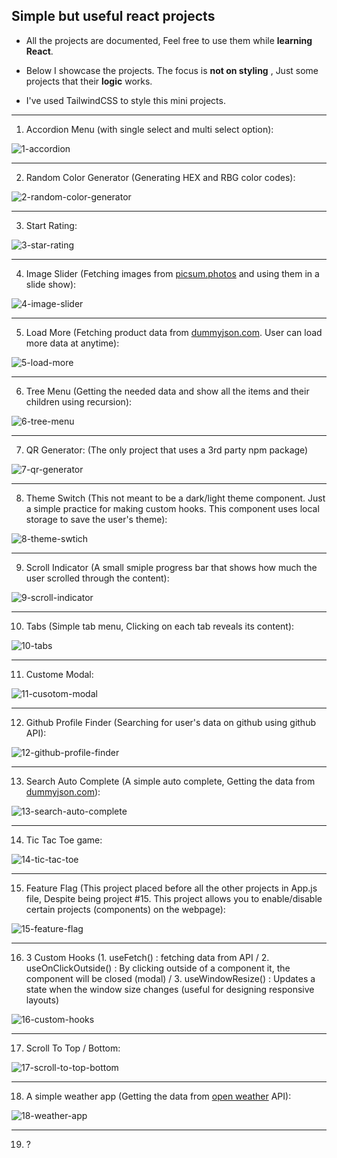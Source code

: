 ## Simple but useful react projects

+ All the projects are documented, Feel free to use them while  **learning React**.


+ Below I showcase the projects. The focus is **not on styling** , Just some projects that their **logic** works.


+ I've used TailwindCSS to style this mini projects.


---

1. Accordion Menu (with single select and multi select option):

![1-accordion](./media/1-accordion.gif)

---

2. Random Color Generator (Generating HEX and RBG color codes):

![2-random-color-generator](./media/2-random-color-generator.gif)

---

3. Start Rating:

![3-star-rating](./media/3-star-ratting.gif)

---

4. Image Slider (Fetching images from [picsum.photos](https://picsum.photos) and using them in a slide show):

![4-image-slider](./media/4-image-slider.gif)

---

5. Load More (Fetching product data from [dummyjson.com](https://dummyjson.com). User can load more data at anytime):

![5-load-more](./media/5-load-more.gif)

---

6. Tree Menu (Getting the needed data and show all the items and their children using recursion):

![6-tree-menu](./media/6-tree-menu.gif)

---

7. QR Generator: (The only project that uses a 3rd party npm package)

![7-qr-generator](./media/7-qr-genertor.gif)

---

8. Theme Switch (This not meant to be a dark/light theme component. Just a simple practice for making custom hooks. This component uses local storage to save the user's theme):

![8-theme-swtich](./media/8-theme-swtich.gif)

---

9. Scroll Indicator (A small smiple progress bar that shows how much the user scrolled through the content):

![9-scroll-indicator](./media/9-scroll-indicator.gif)

---

10. Tabs (Simple tab menu, Clicking on each tab reveals its content):

![10-tabs](./media/10-tabs.gif)

---

11. Custome Modal:

![11-cusotom-modal](./media/11-custom-modal.gif)

---

12. Github Profile Finder (Searching for user's data on github using github API):

![12-github-profile-finder](./media/12-github-profile-finder.gif)

---

13. Search Auto Complete (A simple auto complete, Getting the data from [dummyjson.com](https://dummyjson.com)):

![13-search-auto-complete](./media/13-search-auto-complete.gif)

---

14. Tic Tac Toe game:

![14-tic-tac-toe](./media/14-tic-tac-toe.gif)

---

15. Feature Flag (This project placed before all the other projects in App.js file, Despite being project #15. This project allows you to enable/disable certain projects (components) on the webpage):

![15-feature-flag](./media/15-feature-flag.gif)

---

16. 3 Custom Hooks (1. useFetch() : fetching data from API / 2. useOnClickOutside() : By clicking outside of a component it, the component will be closed (modal) / 3. useWindowResize() : Updates a state when the window size changes (useful for designing responsive layouts)

![16-custom-hooks](./media/16-custom-hooks.gif)

---

17. Scroll To Top / Bottom:

![17-scroll-to-top-bottom](./media/17-scroll-to-top-bottom.gif)

---

18. A simple weather app (Getting the data from [open weather](https://openweathermap.org/) API):

![18-weather-app](./media/18-weather-app.gif)

---

19. ?
